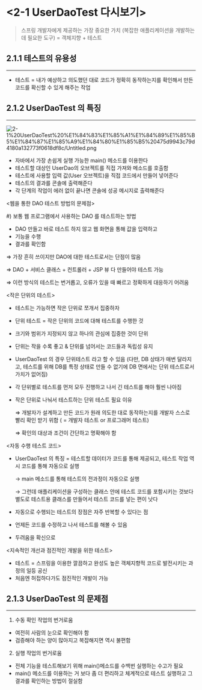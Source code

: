 # <2-1 UserDaoTest 다시보기>

> 스프링 개발자에게 제공하는 가장 중요한 가치 
(복잡한 애플리케이션을 개발하는 데 필요한 도구)
  =  객체지향 + 테스트

## 2.1.1 테스트의 유용성

---

- 테스트 
= 내가 예상하고 의도했던 대로 코드가 정확히 동작하는지를 확인해서 만든 코드를 확신할 수 있게 해주는 작업

## 2.1.2 UserDaoTest 의 특징

---

![2-1%20UserDaoTest%20%E1%84%83%E1%85%A1%E1%84%89%E1%85%B5%E1%84%87%E1%85%A9%E1%84%80%E1%85%B5%20475d9943c79d4180a132773f0618df8c/Untitled.png](2-1%20UserDaoTest%20%E1%84%83%E1%85%A1%E1%84%89%E1%85%B5%E1%84%87%E1%85%A9%E1%84%80%E1%85%B5%20475d9943c79d4180a132773f0618df8c/Untitled.png)

- 자바에서 가장 손쉽게 실행 가능한 main() 메소드를 이용한다
- 테스트할 대상인 UserDao의 오브젝트를 직접 가져와 메소드를 호출함
- 테스트에 사용할 입력 값(User 오브젝트)을 직접 코드에서 만들어 넣어준다
- 테스트의 결과를 콘솔에 출력해준다
- 각 단계의 작업이 에러 없이 끝나면 콘솔에 성공 메시지로 출력해준다

<웹을 통한 DAO 테스트 방법의 문제점>

#) 보통 웹 프로그램에서 사용하는 DAO 를 테스트하는 방법

- DAO 만들고 바로 테스트 하지 않고 웹 화면을 통해 값을 입력하고
- 기능을 수행
- 결과를 확인함

 ⇒ 가장 흔히 쓰이지만 DAO에 대한 테스트로서는 단점이 많음

 ⇒ DAO + 서비스 클래스 + 컨트롤러 + JSP 뷰 다 만들어야 테스트 가능

⇒ 이런 방식의 테스트는 번거롭고, 오류가 있을 때 빠르고 정확하게 대응하기 어려움

<작은 단위의 테스트>

- 테스트는 가능하면 작은 단위로 쪼개서 집중하자
- 단위 테스트 = 작은 단위의 코드에 대해 테스트를 수행한 것
- 크기와 범위가 지정되지 않고 하나의 관심에 집중한 것이 단위
- 단위는 작을 수록 좋고 & 단위를 넘어서는 코드들과 독립성 유지
- UserDaoTest 의 경우 단위테스트 라고 할 수 있음
(다만, DB 상태가 매번 달라지고, 테스트를 위해 DB를 특정 상태로 만들 수 없기에 DB 면에서는 단위 테스트로서 가치가 없어짐)
- 각 단위별로 테스트를 먼저 모두 진행하고 나서 긴 테스트를 해야 훨씬 나아짐
- 작은 단위로 나눠서 테스트하는 단위 테스트 필요 이유

    ⇒ 개발자가 설계하고 만든 코드가 원래 의도한 대로 동작하는지를 개발자 스스로 빨리 확인 받기 위함
       ( = 개발자 테스트 or 프로그래머 테스트)

    ⇒ 확인의 대상과 조건이 간단하고 명확해야 함

<자동 수행 테스트 코드>

- UserDaoTest 의 특징 
= 테스트할 데이터가 코드를 통해 제공되고, 테스트 작업 역시 코드를 통해 자동으로 실행

    → main 메소드를 통해 테스트의 전과정이 자동으로 실행

    → 그런데 애플리케이션을 구성하는 클래스 안에 테스트 코드를 포함시키는 것보다 별도로 테스트용 클래스를 만들어서 테스트 코드를 넣는 편이 낫다

- 자동으로 수행되는 테스트의 장점은 자주 반복할 수 있다는 점
- 언제든 코드를 수정하고 나서 테스트를 해볼 수 있음
- 두려움을 확신으로

<지속적인 개선과 점진적인 개발을 위한 테스트>

- 테스트 = 스프링을 이용한 깔끔하고 완성도 높은 객체지향적 코드로 발전시키는 과정의 일등 공신
- 처음엔 허접하다가도 점진적인 개발이 가능

## 2.1.3 UserDaoTest 의 문제점

---

1. 수동 확인 작업의 번거로움
- 여전히 사람의 눈으로 확인해야 함
- 검증해야 하는 양이 많아지고 복잡해지면 역시 불편함
2. 실행 작업의 번거로움
- 전체 기능을 테스트해보기 위해 main()메소드를 수백번 실행하는 수고가 필요
- main() 메소드를 이용하는 거 보다 좀 더 편리하고 체계적으로 테스트 실행하고 그 결과를 확인하는 방법이 절실함
